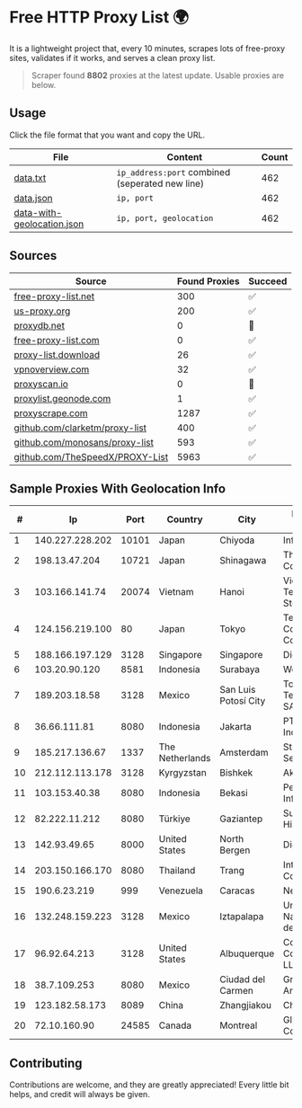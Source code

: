 
# Free HTTP Proxy List 🌍

It is a lightweight project that, every 10 minutes, scrapes lots of free-proxy sites, validates if it works, and serves a clean proxy list.


> Scraper found **8802** proxies at the latest update. Usable proxies are below.

## Usage

Click the file format that you want and copy the URL.


|File|Content|Count|
|----|-------|-----|
|[data.txt](https://raw.githubusercontent.com/themiralay/Proxy-List-World/master/data.txt)|`ip_address:port` combined (seperated new line)|462|
|[data.json](https://raw.githubusercontent.com/themiralay/Proxy-List-World/master/data.json)|`ip, port`|462|
|[data-with-geolocation.json](https://raw.githubusercontent.com/themiralay/Proxy-List-World/master/data-with-geolocation.json)|`ip, port, geolocation`|462|

## Sources

|Source|Found Proxies|Succeed|
|------|-------------|-------|
|[free-proxy-list.net](https://free-proxy-list.net)|300|✅|
|[us-proxy.org](https://www.us-proxy.org)|200|✅|
|[proxydb.net](http://proxydb.net)|0|🚫|
|[free-proxy-list.com](https://free-proxy-list.com/?page=&port=&type%5B%5D=http&type%5B%5D=https&up_time=0&search=Search)|0|✅|
|[proxy-list.download](https://www.proxy-list.download/HTTP)|26|✅|
|[vpnoverview.com](https://vpnoverview.com/privacy/anonymous-browsing/free-proxy-servers)|32|✅|
|[proxyscan.io](https://www.proxyscan.io)|0|🚫|
|[proxylist.geonode.com](https://proxylist.geonode.com/api/proxy-list?limit=300&page=1&sort_by=lastChecked&sort_type=desc&protocols=http,https)|1|✅|
|[proxyscrape.com](https://api.proxyscrape.com/v2/?request=displayproxies&protocol=http&timeout=10000&country=all&ssl=all&anonymity=all)|1287|✅|
|[github.com/clarketm/proxy-list](https://raw.githubusercontent.com/clarketm/proxy-list/master/proxy-list-raw.txt)|400|✅|
|[github.com/monosans/proxy-list](https://raw.githubusercontent.com/monosans/proxy-list/main/proxies/http.txt)|593|✅|
|[github.com/TheSpeedX/PROXY-List](https://raw.githubusercontent.com/TheSpeedX/PROXY-List/master/http.txt)|5963|✅|


## Sample Proxies With Geolocation Info

|#|Ip|Port|Country|City|Internet Service Provider|
|-|--|----|-------|----|-------------------------|
|1|140.227.228.202|10101|Japan|Chiyoda|InfoSphere|
|2|198.13.47.204|10721|Japan|Shinagawa|The Constant Company, LLC|
|3|103.166.141.74|20074|Vietnam|Hanoi|Viet NAM Cloud Technology Joint Stock Company|
|4|124.156.219.100|80|Japan|Tokyo|Tencent Cloud Computing (Beijing) Co|
|5|188.166.197.129|3128|Singapore|Singapore|DigitalOcean, LLC|
|6|103.20.90.120|8581|Indonesia|Surabaya|Wowrack Indonesia|
|7|189.203.18.58|3128|Mexico|San Luis Potosí City|Total Play Telecomunicaciones SA De CV|
|8|36.66.111.81|8080|Indonesia|Jakarta|PT. Telekomunikasi Indonesia|
|9|185.217.136.67|1337|The Netherlands|Amsterdam|Stallion Network Services Limited|
|10|212.112.113.178|3128|Kyrgyzstan|Bishkek|AkNet|
|11|103.153.40.38|8080|Indonesia|Bekasi|Persada Nayaka Infotama|
|12|82.222.11.212|8080|Türkiye|Gaziantep|Superonline Iletisim Hizmetleri A.S.|
|13|142.93.49.65|8000|United States|North Bergen|DigitalOcean, LLC|
|14|203.150.166.170|8080|Thailand|Trang|Internet Thailand Company Ltd.|
|15|190.6.23.219|999|Venezuela|Caracas|Net Uno|
|16|132.248.159.223|3128|Mexico|Iztapalapa|Universidad Nacional Autonoma de Mexico|
|17|96.92.64.213|3128|United States|Albuquerque|Comcast Cable Communications, LLC|
|18|38.7.109.253|8080|Mexico|Ciudad del Carmen|Grupo Convergente Arzola|
|19|123.182.58.173|8089|China|Zhangjiakou|China Telecom|
|20|72.10.160.90|24585|Canada|Montreal|GloboTech Communications|



## Contributing

Contributions are welcome, and they are greatly appreciated! Every
little bit helps, and credit will always be given.

